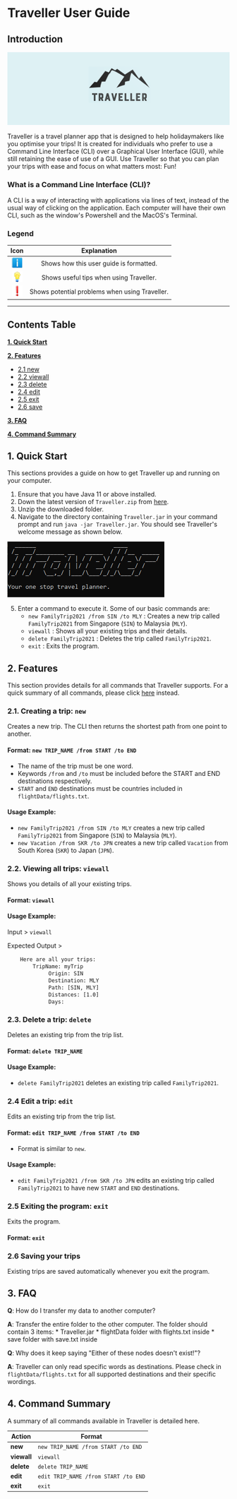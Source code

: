 # Traveller User Guide

## Introduction
![Traveller](./documentationPics/logo.png)

Traveller is a travel planner app that is designed to help holidaymakers like you optimise your trips!
It is created for individuals who prefer to use a Command Line Interface (CLI) over a Graphical User Interface (GUI), 
while still retaining the ease of use of a GUI.
Use Traveller so that you can plan your trips with ease and focus on what matters most: Fun!

### What is a Command Line Interface (CLI)?
A CLI is a way of interacting with applications via lines of text, instead of the usual way of clicking on the application.
Each computer will have their own CLI, such as the window's Powershell and the MacOS's Terminal.

### Legend

|Icon|Explanation|
|:---:|:---:|
|![](documentationPics/info.png)|Shows how this user guide is formatted.|
|![](documentationPics/tip.png)|Shows useful tips when using Traveller.|
|![](documentationPics/warning.png)|Shows potential problems when using Traveller.|

---

## Contents Table

**[1. Quick Start](#1-quick-start)**

**[2. Features](#2-features)**
  * [2.1 new](#21-creating-a-trip-new)
  * [2.2 viewall](#22-viewing-all-trips-viewall)
  * [2.3 delete](#23-delete-a-trip-delete)
  * [2.4 edit](#24-edit-a-trip-edit)
  * [2.5 exit](#25-exiting-the-program-exit)
  * [2.6 save](#26-saving-your-trips)

**[3. FAQ](#3-faq)**

**[4. Command Summary](#4-command-summary)**


## 1. Quick Start
This sections provides a guide on how to get Traveller up and running on your computer.

1. Ensure that you have Java 11 or above installed.
2. Down the latest version of `Traveller.zip` from [here](https://github.com/AY2122S1-CS2113T-W13-1/tp/releases).
3. Unzip the downloaded folder.
4. Navigate to the directory containing `Traveller.jar` in your command prompt and run `java -jar Traveller.jar`.
   You should see Traveller's welcome message as shown below.

![Welcome](./documentationPics/welcome.png)

5. Enter a command to execute it.
   Some of our basic commands are:
   * `new FamilyTrip2021 /from SIN /to MLY` : Creates a new trip called `FamilyTrip2021` from Singapore (`SIN`) to Malaysia (`MLY`).
   * `viewall` : Shows all your existing trips and their details.
   * `delete FamilyTrip2021` : Deletes the trip called `FamilyTrip2021`.
   * `exit` : Exits the program.

## 2. Features
This section provides details for all commands that Traveller supports.
For a quick summary of all commands, please click [here](#4.-command-summary) instead.

### 2.1. Creating a trip: `new`
Creates a new trip. 
The CLI then returns the shortest path from one point to another.

#### Format: `new TRIP_NAME /from START /to END`
   * The name of the trip must be one word. 
   * Keywords `/from` and `/to` must be included before the START and END destinations respectively.
   * `START` and `END` destinations must be countries included in `flightData/flights.txt`.

#### Usage Example: 
   * `new FamilyTrip2021 /from SIN /to MLY` creates a new trip called `FamilyTrip2021` from Singapore (`SIN`) to Malaysia (`MLY`).
   * `new Vacation /from SKR /to JPN` creates a new trip called `Vacation` from South Korea (`SKR`) to Japan (`JPN`).


### 2.2. Viewing all trips: `viewall`
Shows you details of all your existing trips.

#### Format: `viewall`

#### Usage Example:

Input > `viewall`

Expected Output >
```
	Here are all your trips: 
		TripName: myTrip
			 Origin: SIN
			 Destination: MLY
			 Path: [SIN, MLY]
			 Distances: [1.0]
			 Days: 
```

### 2.3. Delete a trip: `delete`
Deletes an existing trip from the trip list.

#### Format: `delete TRIP_NAME`

#### Usage Example:
   * `delete FamilyTrip2021` deletes an existing trip called `FamilyTrip2021`.

### 2.4 Edit a trip: `edit`
Edits an existing trip from the trip list.

#### Format: `edit TRIP_NAME /from START /to END`
   * Format is similar to `new`.

#### Usage Example:
   * `edit FamilyTrip2021 /from SKR /to JPN` edits an existing trip called `FamilyTrip2021` to have new `START` and `END` destinations.

### 2.5 Exiting the program: `exit`
Exits the program.

#### Format: `exit`

### 2.6 Saving your trips
Existing trips are saved automatically whenever you exit the program.

## 3. FAQ

**Q**: How do I transfer my data to another computer? 

**A**: Transfer the entire folder to the other computer. 
       The folder should contain 3 items:
       * Traveller.jar
       * flightData folder with flights.txt inside
       * save folder with save.txt inside

**Q**: Why does it keep saying "Either of these nodes doesn't exist!"?

**A**: Traveller can only read specific words as destinations. Please check in `flightData/flights.txt` for all supported destinations and their specific wordings.

## 4. Command Summary

A summary of all commands available in Traveller is detailed here.

Action | Format
--- | ---
**new** | `new TRIP_NAME /from START /to END`
**viewall** | `viewall`
**delete** | `delete TRIP_NAME`
**edit** | `edit TRIP_NAME /from START /to END`
**exit** | `exit`

